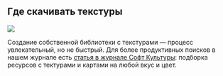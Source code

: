 ## Где скачивать текстуры

![](/img/LUM_12/1649931496_B086_Cover.jpg#rounded)

Создание собственной библиотеки с текстурами — процесс увлекательный, но не быстрый. Для более продуктивных поисков в нашем журнале есть [статья в журнале Софт Культуры](https://softculture.cc/blog/entries/articles/resourcy-s-materialami-dlya-visualicatsii): подборка ресурсов с тектурами и картами на любой вкус и цвет.
